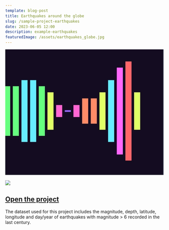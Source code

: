 ```yaml
---
template: blog-post
title: Earthquakes around the globe
slug: /sample-project-earthquakes
date: 2023-06-05 12:00
description: example-earthquakes
featuredImage: /assets/earthquakes_globe.jpg
---
```


![earthquakes sample project](assets/data-viewer.jpg)

<img src="https://playdatalab.github.io/assets/data-viewer.jpg" width="48">

## [Open the project](https://playdatalab.github.io/editor/?project_url=/projects/earthquakes_scatterplot.sb3)

The dataset used for this project includes the magnitude, depth, latitude, longitude and day/year of earthquakes with magnitude > 6 recorded in the last century. 
![]()

